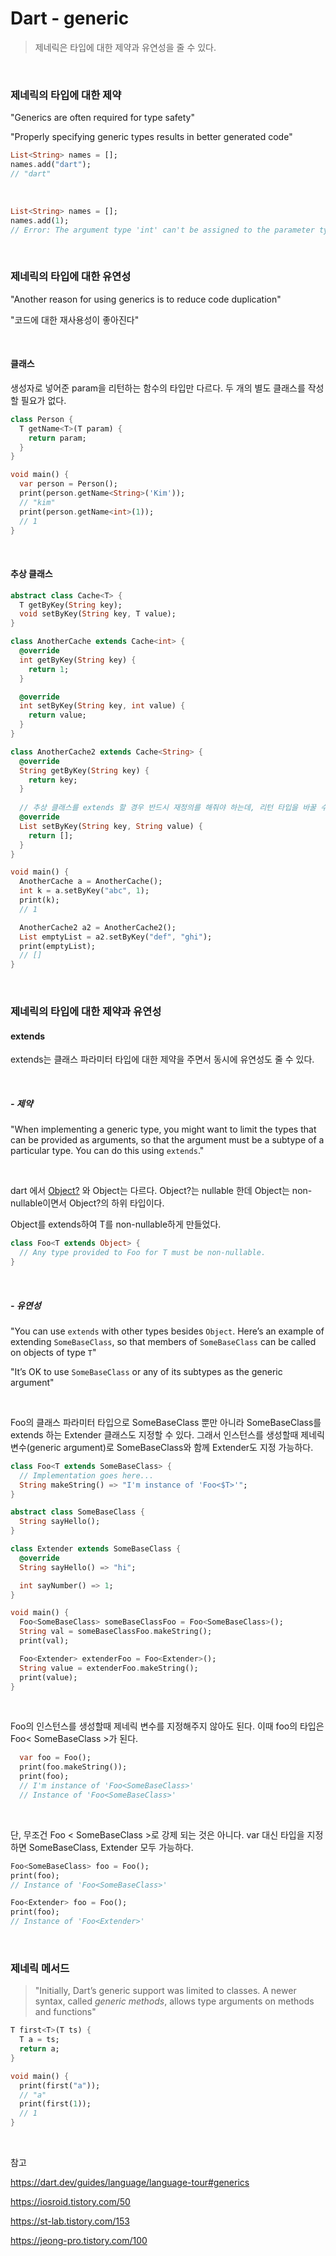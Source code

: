 # Dart - generic

> 제네릭은 타입에 대한 제약과 유연성을 줄 수 있다.

<br>

### 제네릭의 타입에 대한 제약

"Generics are often required for type safety"

"Properly specifying generic types results in better generated code"

```dart
List<String> names = [];
names.add("dart");
// "dart"
```

<br>

```dart
List<String> names = [];
names.add(1);
// Error: The argument type 'int' can't be assigned to the parameter type 'String'.
```

<br>

### 제네릭의 타입에 대한 유연성

"Another reason for using generics is to reduce code duplication"

"코드에 대한 재사용성이 좋아진다"

<br>

#### 클래스 

생성자로 넣어준 param을 리턴하는 함수의 타입만 다르다. 두 개의 별도 클래스를 작성할 필요가 없다.

```dart
class Person {
  T getName<T>(T param) {
    return param;
  }
}

void main() {
  var person = Person();
  print(person.getName<String>('Kim'));
  // "kim"
  print(person.getName<int>(1));
  // 1
}
```

<br>

#### 추상 클래스

```dart
abstract class Cache<T> {
  T getByKey(String key);
  void setByKey(String key, T value);
}

class AnotherCache extends Cache<int> {
  @override
  int getByKey(String key) {
    return 1;
  }

  @override
  int setByKey(String key, int value) {
    return value;
  }
}

class AnotherCache2 extends Cache<String> {
  @override
  String getByKey(String key) {
    return key;
  }
  
  // 추상 클래스를 extends 할 경우 반드시 재정의를 해줘야 하는데, 리턴 타입을 바꿀 수 있다. void에서 List로 바꿨음.
  @override
  List setByKey(String key, String value) {
    return [];
  }
}

void main() {
  AnotherCache a = AnotherCache();
  int k = a.setByKey("abc", 1);
  print(k);
  // 1

  AnotherCache2 a2 = AnotherCache2();
  List emptyList = a2.setByKey("def", "ghi");
  print(emptyList);
  // []
}
```

<br>

### 제네릭의 타입에 대한 제약과 유연성

#### extends

extends는 클래스 파라미터 타입에 대한 제약을 주면서 동시에 유연성도 줄 수 있다.

<br>

##### - 제약

"When implementing a generic type, you might want to limit the types that can be provided as arguments, so that the argument must be a subtype of a particular type. You can do this using `extends`."

<br>

dart 에서 [Object?](https://dart.dev/null-safety/understanding-null-safety#top-and-bottom) 와 Object는 다르다. Object?는 nullable 한데 Object는 non-nullable이면서 Object?의 하위 타입이다.

Object를 extends하여 T를 non-nullable하게 만들었다.

```dart
class Foo<T extends Object> {
  // Any type provided to Foo for T must be non-nullable.
}
```

<br>

##### - 유연성

"You can use `extends` with other types besides `Object`. Here’s an example of extending `SomeBaseClass`, so that members of `SomeBaseClass` can be called on objects of type `T`"

"It’s OK to use `SomeBaseClass` or any of its subtypes as the generic argument"

<br>

 Foo의 클래스 파라미터 타입으로 SomeBaseClass 뿐만 아니라 SomeBaseClass를 extends 하는 Extender 클래스도 지정할 수 있다. 그래서 인스턴스를 생성할때 제네릭 변수(generic argument)로 SomeBaseClass와 함께 Extender도 지정 가능하다.

```dart
class Foo<T extends SomeBaseClass> {
  // Implementation goes here...
  String makeString() => "I'm instance of 'Foo<$T>'";
}

abstract class SomeBaseClass {
  String sayHello();
}

class Extender extends SomeBaseClass {
  @override
  String sayHello() => "hi";

  int sayNumber() => 1;
}

void main() {
  Foo<SomeBaseClass> someBaseClassFoo = Foo<SomeBaseClass>();
  String val = someBaseClassFoo.makeString();
  print(val);

  Foo<Extender> extenderFoo = Foo<Extender>();
  String value = extenderFoo.makeString();
  print(value);
}
```

<br>

Foo의 인스턴스를 생성할때 제네릭 변수를 지정해주지 않아도 된다. 이때 foo의 타입은 Foo< SomeBaseClass >가 된다.

```dart
  var foo = Foo();
  print(foo.makeString());
  print(foo);
  // I'm instance of 'Foo<SomeBaseClass>'
  // Instance of 'Foo<SomeBaseClass>'
```

<br>

단, 무조건 Foo < SomeBaseClass >로 강제 되는 것은 아니다. var 대신 타입을 지정하면 SomeBaseClass, Extender 모두 가능하다.

```dart
Foo<SomeBaseClass> foo = Foo();
print(foo);
// Instance of 'Foo<SomeBaseClass>'
```

```dart
Foo<Extender> foo = Foo();
print(foo);
// Instance of 'Foo<Extender>'
```

<br>

### 제네릭 메서드

> "Initially, Dart’s generic support was limited to classes. A newer syntax, called *generic methods*, allows type arguments on methods and functions"

```dart
T first<T>(T ts) {
  T a = ts;
  return a;
}

void main() {
  print(first("a"));
  // "a"
  print(first(1));
  // 1
}
```



<br>

참고

https://dart.dev/guides/language/language-tour#generics

https://iosroid.tistory.com/50

https://st-lab.tistory.com/153

https://jeong-pro.tistory.com/100
